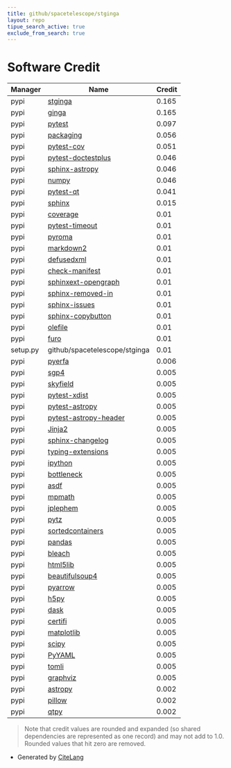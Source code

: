 ```yaml
---
title: github/spacetelescope/stginga
layout: repo
tipue_search_active: true
exclude_from_search: true
---
```

# Software Credit

|Manager|Name|Credit|
|-------|----|------|
|pypi|[stginga](https://github.com/spacetelescope/stginga)|0.165|
|pypi|[ginga](https://ejeschke.github.io/ginga/)|0.165|
|pypi|[pytest](https://pypi.org/project/pytest)|0.097|
|pypi|[packaging](https://pypi.org/project/packaging)|0.056|
|pypi|[pytest-cov](https://pypi.org/project/pytest-cov)|0.051|
|pypi|[pytest-doctestplus](https://pypi.org/project/pytest-doctestplus)|0.046|
|pypi|[sphinx-astropy](https://pypi.org/project/sphinx-astropy)|0.046|
|pypi|[numpy](https://pypi.org/project/numpy)|0.046|
|pypi|[pytest-qt](https://pypi.org/project/pytest-qt)|0.041|
|pypi|[sphinx](https://pypi.org/project/sphinx)|0.015|
|pypi|[coverage](https://github.com/nedbat/coveragepy)|0.01|
|pypi|[pytest-timeout](https://pypi.org/project/pytest-timeout)|0.01|
|pypi|[pyroma](https://pypi.org/project/pyroma)|0.01|
|pypi|[markdown2](https://pypi.org/project/markdown2)|0.01|
|pypi|[defusedxml](https://pypi.org/project/defusedxml)|0.01|
|pypi|[check-manifest](https://pypi.org/project/check-manifest)|0.01|
|pypi|[sphinxext-opengraph](https://pypi.org/project/sphinxext-opengraph)|0.01|
|pypi|[sphinx-removed-in](https://pypi.org/project/sphinx-removed-in)|0.01|
|pypi|[sphinx-issues](https://pypi.org/project/sphinx-issues)|0.01|
|pypi|[sphinx-copybutton](https://pypi.org/project/sphinx-copybutton)|0.01|
|pypi|[olefile](https://pypi.org/project/olefile)|0.01|
|pypi|[furo](https://pypi.org/project/furo)|0.01|
|setup.py|github/spacetelescope/stginga|0.01|
|pypi|[pyerfa](https://github.com/liberfa/pyerfa)|0.006|
|pypi|[sgp4](https://github.com/brandon-rhodes/python-sgp4)|0.005|
|pypi|[skyfield](http://github.com/brandon-rhodes/python-skyfield/)|0.005|
|pypi|[pytest-xdist](https://github.com/pytest-dev/pytest-xdist)|0.005|
|pypi|[pytest-astropy](https://pypi.org/project/pytest-astropy)|0.005|
|pypi|[pytest-astropy-header](https://pypi.org/project/pytest-astropy-header)|0.005|
|pypi|[Jinja2](https://pypi.org/project/Jinja2)|0.005|
|pypi|[sphinx-changelog](https://pypi.org/project/sphinx-changelog)|0.005|
|pypi|[typing-extensions](https://pypi.org/project/typing-extensions)|0.005|
|pypi|[ipython](https://pypi.org/project/ipython)|0.005|
|pypi|[bottleneck](https://pypi.org/project/bottleneck)|0.005|
|pypi|[asdf](https://pypi.org/project/asdf)|0.005|
|pypi|[mpmath](https://pypi.org/project/mpmath)|0.005|
|pypi|[jplephem](https://pypi.org/project/jplephem)|0.005|
|pypi|[pytz](https://pypi.org/project/pytz)|0.005|
|pypi|[sortedcontainers](https://pypi.org/project/sortedcontainers)|0.005|
|pypi|[pandas](https://pypi.org/project/pandas)|0.005|
|pypi|[bleach](https://pypi.org/project/bleach)|0.005|
|pypi|[html5lib](https://pypi.org/project/html5lib)|0.005|
|pypi|[beautifulsoup4](https://pypi.org/project/beautifulsoup4)|0.005|
|pypi|[pyarrow](https://pypi.org/project/pyarrow)|0.005|
|pypi|[h5py](https://pypi.org/project/h5py)|0.005|
|pypi|[dask](https://pypi.org/project/dask)|0.005|
|pypi|[certifi](https://pypi.org/project/certifi)|0.005|
|pypi|[matplotlib](https://pypi.org/project/matplotlib)|0.005|
|pypi|[scipy](https://pypi.org/project/scipy)|0.005|
|pypi|[PyYAML](https://pypi.org/project/PyYAML)|0.005|
|pypi|[tomli](https://pypi.org/project/tomli)|0.005|
|pypi|[graphviz](https://pypi.org/project/graphviz)|0.005|
|pypi|[astropy](http://astropy.org)|0.002|
|pypi|[pillow](https://python-pillow.org)|0.002|
|pypi|[qtpy](https://github.com/spyder-ide/qtpy)|0.002|


> Note that credit values are rounded and expanded (so shared dependencies are represented as one record) and may not add to 1.0. Rounded values that hit zero are removed.


- Generated by [CiteLang](https://github.com/vsoch/citelang)

